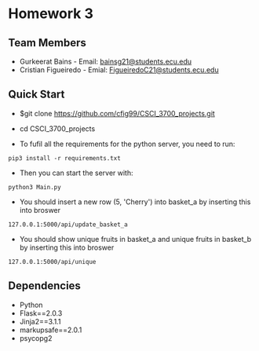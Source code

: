 # Homework 3

## Team Members
- Gurkeerat Bains - Email: bainsg21@students.ecu.edu
- Cristian Figueiredo - Emial: FigueiredoC21@students.ecu.edu

## Quick Start
- $git clone https://github.com/cfig99/CSCI_3700_projects.git
- cd CSCI_3700_projects

- To fufil all the requirements for the python server, you need to run:
```
pip3 install -r requirements.txt
```

- Then you can start the server with:
```
python3 Main.py
```

- You should insert a new row (5, 'Cherry') into basket_a by inserting this into broswer
```
127.0.0.1:5000/api/update_basket_a
```

- You should show unique fruits in basket_a and unique fruits in basket_b by inserting this into broswer
```
127.0.0.1:5000/api/unique
```

## Dependencies
- Python
- Flask==2.0.3
- Jinja2==3.1.1
- markupsafe==2.0.1
- psycopg2